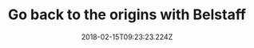 ---
campaign-uuid: "c-a092b8c6-88b1-45f4-a204-734ff7801792"
type: "Preview"
category: "Fashion"
date: "2018-02-15T09:23:23.224Z"
end-date: "2018-05-31T23:59:00.000Z"
disable-form: false
is_promoted: false
has_entry_page: false
title: "Go back to the origins with Belstaff"
competition-description: "Incorporating “seasonless” technology,\_\_that make the\
  \ garments\_incredibly lightweight, waterproof, windproof, breathable, moisture-wicking\
  \ and UV protective… these developments look set to represent\_a\_vanguard of performance\
  \ fabric technology! \r\nThis brand new collection is the latest chapter in the\
  \ brand’s long history of fabric innovation. Discover your inner adventurer side\
  \ with Belstaff new collection: ORIGINS."
banner-img: "https://assets.expresslyapp.com/asset-56e7d45a-7588-4029-b614-2a00716abd3b.jpg"
logo-left-href: "https://www.belstaff.co.uk/origins.html"
logo-left-image: "https://assets.expresslyapp.com/asset-5cb061e0-2ff0-4c43-aeeb-e3012b9c0faa.jpg"
logo-left-title: "Belstaff"
has-winner: false
---